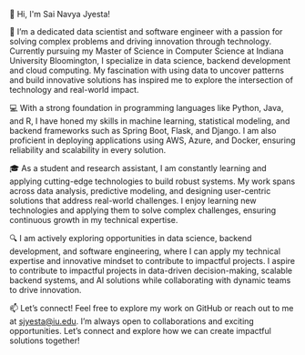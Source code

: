 👋 Hi, I'm Sai Navya Jyesta!

🚀 I’m a dedicated data scientist and software engineer with a passion for solving complex problems and driving innovation through technology. Currently pursuing my Master of Science in Computer Science at Indiana University Bloomington, I specialize in data science, backend development and cloud computing. My fascination with using data to uncover patterns and build innovative solutions has inspired me to explore the intersection of technology and real-world impact.

💻 With a strong foundation in programming languages like Python, Java, and R, I have honed my skills in machine learning, statistical modeling, and backend frameworks such as Spring Boot, Flask, and Django. I am also proficient in deploying applications using AWS, Azure, and Docker, ensuring reliability and scalability in every solution.

🎓 As a student and research assistant, I am constantly learning and applying cutting-edge technologies to build robust systems. My work spans across data analysis, predictive modeling, and designing user-centric solutions that address real-world challenges. I enjoy learning new technologies and applying them to solve complex challenges, ensuring continuous growth in my technical expertise.

🔍 I am actively exploring opportunities in data science, backend development, and software engineering, where I can apply my technical expertise and innovative mindset to contribute to impactful projects. I aspire to contribute to impactful projects in data-driven decision-making, scalable backend systems, and AI solutions while collaborating with dynamic teams to drive innovation.

📫 Let’s connect! Feel free to explore my work on GitHub or reach out to me at sjyesta@iu.edu. I’m always open to collaborations and exciting opportunities. Let’s connect and explore how we can create impactful solutions together!




<!---
Navya045/Navya045 is a ✨ special ✨ repository because its `README.md` (this file) appears on your GitHub profile.
You can click the Preview link to take a look at your changes.
--->
